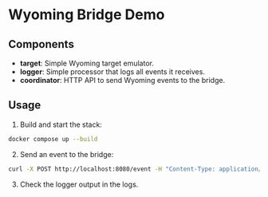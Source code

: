 # Wyoming Bridge Demo

## Components

- **target**: Simple Wyoming target emulator.
- **logger**: Simple processor that logs all events it receives.
- **coordinator**: HTTP API to send Wyoming events to the bridge.

## Usage

1. Build and start the stack:

```bash
docker compose up --build
```

2. Send an event to the bridge:

```bash
curl -X POST http://localhost:8080/event -H "Content-Type: application/json" -d '{"type": "audio-start", "data": {"rate": 16000, "width": 2, "channels": 1}}'
```

3. Check the logger output in the logs.
